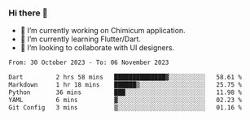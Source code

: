 ### Hi there 👋

<!--
**devcat37/devcat37** is a ✨ _special_ ✨ repository because its `README.md` (this file) appears on your GitHub profile.-->


- 🔭 I’m currently working on Chimicum application.
- 🌱 I’m currently learning Flutter/Dart.
- 👯 I’m looking to collaborate with UI designers.
<!-- - 🤔 I’m looking for help with ... -->

<!--START_SECTION:waka-->

```txt
From: 30 October 2023 - To: 06 November 2023

Dart         2 hrs 58 mins   ██████████████▓░░░░░░░░░░   58.61 %
Markdown     1 hr 18 mins    ██████▒░░░░░░░░░░░░░░░░░░   25.75 %
Python       36 mins         ███░░░░░░░░░░░░░░░░░░░░░░   11.98 %
YAML         6 mins          ▓░░░░░░░░░░░░░░░░░░░░░░░░   02.23 %
Git Config   3 mins          ▒░░░░░░░░░░░░░░░░░░░░░░░░   01.16 %
```

<!--END_SECTION:waka-->

